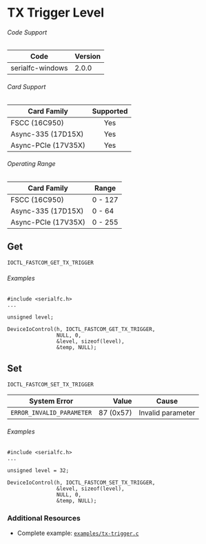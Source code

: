 # TX Trigger Level

###### Code Support
| Code | Version |
| ---- | ------- |
| serialfc-windows | 2.0.0 |

###### Card Support
| Card Family | Supported |
| ----------- |:-----:|
| FSCC (16C950) | Yes |
| Async-335 (17D15X) | Yes |
| Async-PCIe (17V35X) | Yes |

###### Operating Range
| Card Family | Range |
| ----------- | ----- |
| FSCC (16C950) | 0 - 127 |
| Async-335 (17D15X) | 0 - 64 |
| Async-PCIe (17V35X) | 0 - 255 |

## Get
```c
IOCTL_FASTCOM_GET_TX_TRIGGER
```

###### Examples
```
#include <serialfc.h>
...

unsigned level;

DeviceIoControl(h, IOCTL_FASTCOM_GET_TX_TRIGGER,
				NULL, 0,
				&level, sizeof(level),
				&temp, NULL);
```


## Set
```c
IOCTL_FASTCOM_SET_TX_TRIGGER
```

| System Error | Value | Cause |
| ------------ | -----:| ----- |
| `ERROR_INVALID_PARAMETER` | 87 (0x57) | Invalid parameter |

###### Examples
```
#include <serialfc.h>
...

unsigned level = 32;

DeviceIoControl(h, IOCTL_FASTCOM_SET_TX_TRIGGER,
				&level, sizeof(level),
				NULL, 0,
				&temp, NULL);
```


### Additional Resources
- Complete example: [`examples/tx-trigger.c`](../examples/tx-trigger.c)
